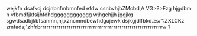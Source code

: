 wejkfn
dsafkcj
dcjnbnfmbmnfed
efdw  csnbvhjbZMcbd,A VG>?>Fzg
hjgdbm
n vfbmdfjkfsijhfdhdgggggggggggg
wjhgehjjh
jggjkg
sgwdsadbjkbfsanmn,nj,xzncmndbewhdgujewk
dsjkgjdlfbkd.zs/":ZXLCKz
zmfads;'zhfrbrrrrrrrrrrrrrrrrrrrrrrrrrrrrrrrrrrrrrrrrrrrrrrrrrrrrrrrrrrrrw
1
